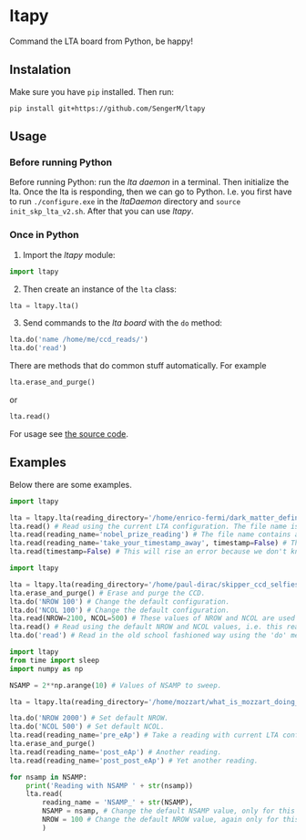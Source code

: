 # ltapy

Command the LTA board from Python, be happy!

## Instalation

Make sure you have ```pip``` installed. Then run:

```
pip install git+https://github.com/SengerM/ltapy
```

## Usage

### Before running Python

Before running Python: run the *lta daemon* in a terminal. Then initialize the lta. Once the lta is responding, then we can go to Python. I.e. you first have to run ```./configure.exe``` in the *ltaDaemon* directory and ```source init_skp_lta_v2.sh```. After that you can use *ltapy*.

### Once in Python

1. Import the *ltapy* module:

```Python
import ltapy
```

2. Then create an instance of the ```lta``` class:

```Python
lta = ltapy.lta()
```

3. Send commands to the *lta board* with the ```do``` method:

```Python
lta.do('name /home/me/ccd_reads/')
lta.do('read')
```

There are methods that do common stuff automatically. For example

```Python
lta.erase_and_purge()
```

or

```Python
lta.read()
```

For usage see [the source code](https://github.com/SengerM/ltapy/blob/master/ltapy/core.py). 

## Examples

Below there are some examples.

```Python
import ltapy

lta = ltapy.lta(reading_directory='/home/enrico-fermi/dark_matter_definitive_evidence/') # Create an lta instance.
lta.read() # Read using the current LTA configuration. The file name is a timestamp automatically created at the time of calling this function.
lta.read(reading_name='nobel_prize_reading') # The file name contains a timestamp followed by the provided name.
lta.read(reading_name='take_your_timestamp_away', timestamp=False) # The file name has no timestamp
lta.read(timestamp=False) # This will rise an error because we don't know how to name your file...
```

```Python
import ltapy

lta = ltapy.lta(reading_directory='/home/paul-dirac/skipper_ccd_selfies/') # Create an lta instance.
lta.erase_and_purge() # Erase and purge the CCD.
lta.do('NROW 100') # Change the default configuration.
lta.do('NCOL 100') # Change the default configuration.
lta.read(NROW=2100, NCOL=500) # These values of NROW and NCOL are used just for this current reading. After reading they are restored to the value they had before this line.
lta.read() # Read using the default NROW and NCOL values, i.e. this reading will have NROW=100 and NCOL=100
lta.do('read') # Read in the old school fashioned way using the 'do' method.
```

```Python
import ltapy
from time import sleep
import numpy as np

NSAMP = 2**np.arange(10) # Values of NSAMP to sweep.

lta = ltapy.lta(reading_directory='/home/mozzart/what_is_mozzart_doing_here?/')

lta.do('NROW 2000') # Set default NROW.
lta.do('NCOL 500') # Set default NCOL.
lta.read(reading_name='pre_eAp') # Take a reading with current LTA configuration, and store it in "/home/lta-test/Desktop/DarMat/reads/190708/run_c".
lta.erase_and_purge()
lta.read(reading_name='post_eAp') # Another reading.
lta.read(reading_name='post_post_eAp') # Yet another reading.

for nsamp in NSAMP:
	print('Reading with NSAMP ' + str(nsamp))
	lta.read(
		reading_name = 'NSAMP_' + str(NSAMP),
		NSAMP = nsamp, # Change the default NSAMP value, only for this reading. After this it is returned to the previous value.
		NROW = 100 # Change the default NROW value, again only for this reading.
		)
```
